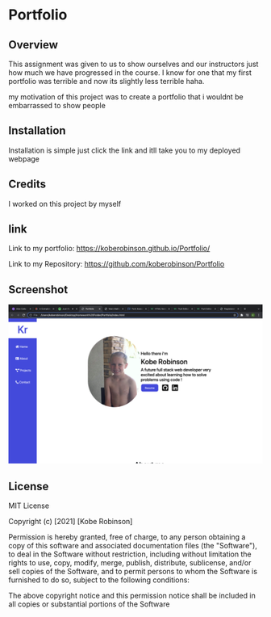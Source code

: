 # Portfolio

## Overview
This assignment was given to us to show ourselves and our instructors just how much we have progressed in the course. I know for one that my first portfolio was terrible and now its slightly less terrible haha.

my motivation of this project was to create a portfolio that i wouldnt be embarrassed to show people

## Installation
Installation is simple just click the link and itll take you to my deployed webpage

## Credits
I worked on this project by myself

## link

Link to my portfolio: https://koberobinson.github.io/Portfolio/

Link to my Repository: https://github.com/koberobinson/Portfolio

## Screenshot
![Screenshot1](images/Screenshot.png)

## License
MIT License

Copyright (c) [2021] [Kobe Robinson]

Permission is hereby granted, free of charge, to any person obtaining a copy
of this software and associated documentation files (the "Software"), to deal
in the Software without restriction, including without limitation the rights
to use, copy, modify, merge, publish, distribute, sublicense, and/or sell
copies of the Software, and to permit persons to whom the Software is
furnished to do so, subject to the following conditions:

The above copyright notice and this permission notice shall be included in all
copies or substantial portions of the Software